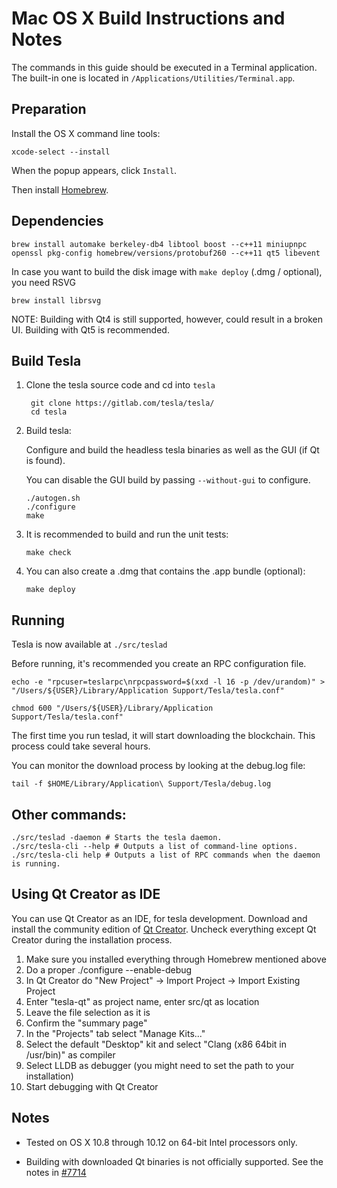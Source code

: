 Mac OS X Build Instructions and Notes
====================================
The commands in this guide should be executed in a Terminal application.
The built-in one is located in `/Applications/Utilities/Terminal.app`.

Preparation
-----------
Install the OS X command line tools:

`xcode-select --install`

When the popup appears, click `Install`.

Then install [Homebrew](http://brew.sh).

Dependencies
----------------------

    brew install automake berkeley-db4 libtool boost --c++11 miniupnpc openssl pkg-config homebrew/versions/protobuf260 --c++11 qt5 libevent

In case you want to build the disk image with `make deploy` (.dmg / optional), you need RSVG

    brew install librsvg

NOTE: Building with Qt4 is still supported, however, could result in a broken UI. Building with Qt5 is recommended.

Build Tesla
------------------------

1. Clone the tesla source code and cd into `tesla`

        git clone https://gitlab.com/tesla/tesla/
        cd tesla

2.  Build tesla:

    Configure and build the headless tesla binaries as well as the GUI (if Qt is found).

    You can disable the GUI build by passing `--without-gui` to configure.

        ./autogen.sh
        ./configure
        make

3.  It is recommended to build and run the unit tests:

        make check

4.  You can also create a .dmg that contains the .app bundle (optional):

        make deploy

Running
-------

Tesla is now available at `./src/teslad`

Before running, it's recommended you create an RPC configuration file.

    echo -e "rpcuser=teslarpc\nrpcpassword=$(xxd -l 16 -p /dev/urandom)" > "/Users/${USER}/Library/Application Support/Tesla/tesla.conf"

    chmod 600 "/Users/${USER}/Library/Application Support/Tesla/tesla.conf"

The first time you run teslad, it will start downloading the blockchain. This process could take several hours.

You can monitor the download process by looking at the debug.log file:

    tail -f $HOME/Library/Application\ Support/Tesla/debug.log

Other commands:
-------

    ./src/teslad -daemon # Starts the tesla daemon.
    ./src/tesla-cli --help # Outputs a list of command-line options.
    ./src/tesla-cli help # Outputs a list of RPC commands when the daemon is running.

Using Qt Creator as IDE
------------------------
You can use Qt Creator as an IDE, for tesla development.
Download and install the community edition of [Qt Creator](https://www.qt.io/download/).
Uncheck everything except Qt Creator during the installation process.

1. Make sure you installed everything through Homebrew mentioned above
2. Do a proper ./configure --enable-debug
3. In Qt Creator do "New Project" -> Import Project -> Import Existing Project
4. Enter "tesla-qt" as project name, enter src/qt as location
5. Leave the file selection as it is
6. Confirm the "summary page"
7. In the "Projects" tab select "Manage Kits..."
8. Select the default "Desktop" kit and select "Clang (x86 64bit in /usr/bin)" as compiler
9. Select LLDB as debugger (you might need to set the path to your installation)
10. Start debugging with Qt Creator

Notes
-----

* Tested on OS X 10.8 through 10.12 on 64-bit Intel processors only.

* Building with downloaded Qt binaries is not officially supported. See the notes in [#7714](https://github.com/bitcoin/bitcoin/issues/7714)
